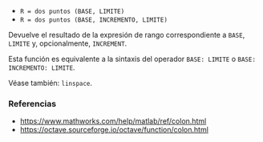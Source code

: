 - `R = dos puntos (BASE, LIMITE)`
- `R = dos puntos (BASE, INCREMENTO, LIMITE)`

Devuelve el resultado de la expresión de rango correspondiente a `BASE`,
`LIMITE` y, opcionalmente, `INCREMENT`.

Esta función es equivalente a la sintaxis del operador `BASE: LIMITE` o
`BASE: INCREMENTO: LIMITE`.

Véase también: `linspace`.

### Referencias

- https://www.mathworks.com/help/matlab/ref/colon.html
- https://octave.sourceforge.io/octave/function/colon.html
